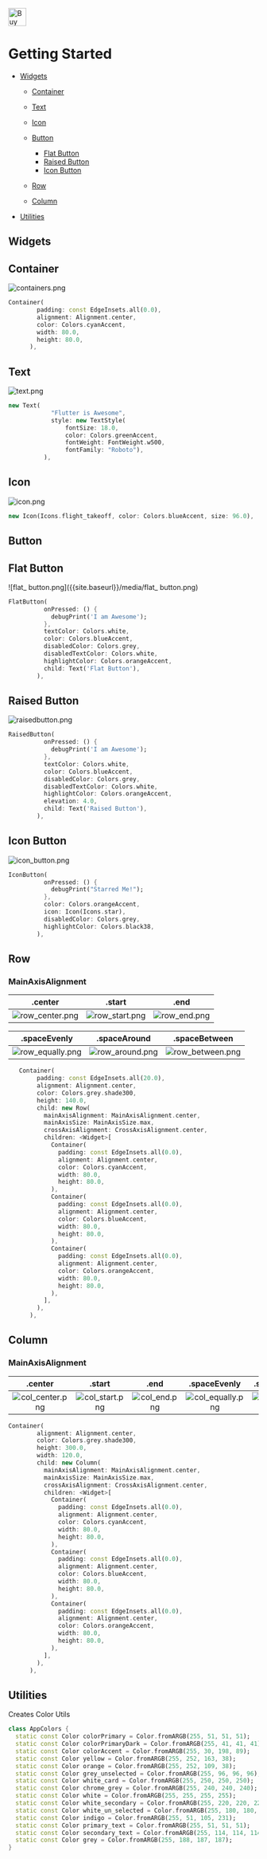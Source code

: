 
<a href='https://ko-fi.com/U6U0GSTS' target='_blank'><img height='36' style='border:0px;height:36px;' src='https://az743702.vo.msecnd.net/cdn/kofi3.png?v=0' border='0' alt='Buy Me a Coffee at ko-fi.com' /></a>


# Getting Started

- [Widgets](#widgets)
  - [Container](#container)
  - [Text](#text)
  - [Icon](#icon)
  - [Button](#button)
    - [Flat Button](#flat-button)
    - [Raised Button](#raised-button)
    - [Icon Button](#icon-button)

  - [Row](#row)
  - [Column](#column)
  

- [Utilities](#utilities)

## Widgets

## Container
![containers.png]({{site.baseurl}}/media/containers.png)

```dart
Container(
        padding: const EdgeInsets.all(0.0),
        alignment: Alignment.center,
        color: Colors.cyanAccent,
        width: 80.0,
        height: 80.0,
      ),
```

## Text
![text.png]({{site.baseurl}}/media/text.png)

```dart
new Text(
            "Flutter is Awesome",
            style: new TextStyle(
                fontSize: 18.0,
                color: Colors.greenAccent,
                fontWeight: FontWeight.w500,
                fontFamily: "Roboto"),
          ),
```

## Icon
![icon.png]({{site.baseurl}}/media/icon.png)

```dart
new Icon(Icons.flight_takeoff, color: Colors.blueAccent, size: 96.0),
```

## Button

## Flat Button


![flat_ button.png]({{site.baseurl}}/media/flat_ button.png)

```dart
FlatButton(
          onPressed: () {
            debugPrint('I am Awesome');
          },
          textColor: Colors.white,
          color: Colors.blueAccent,
          disabledColor: Colors.grey,
          disabledTextColor: Colors.white,
          highlightColor: Colors.orangeAccent,
          child: Text('Flat Button'),
        ),
```    

## Raised Button


![raisedbutton.png]({{site.baseurl}}/media/raisedbutton.png)

```dart
RaisedButton(
          onPressed: () {
            debugPrint('I am Awesome');
          },
          textColor: Colors.white,
          color: Colors.blueAccent,
     	  disabledColor: Colors.grey,
          disabledTextColor: Colors.white,
          highlightColor: Colors.orangeAccent,
          elevation: 4.0,
          child: Text('Raised Button'),
        ),
```  

## Icon Button

![icon_button.png]({{site.baseurl}}/media/icon_button.png)

```dart
IconButton(
          onPressed: () {
            debugPrint("Starred Me!");
          },
          color: Colors.orangeAccent,
          icon: Icon(Icons.star),
          disabledColor: Colors.grey,
          highlightColor: Colors.black38,
        ),
```       
## Row

### MainAxisAlignment

|.center|.start|.end|
|:--:|:--:|:--:|
|![row_center.png]({{site.baseurl}}/media/row_center.png) |![row_start.png]({{site.baseurl}}/media/row_start.png)|![row_end.png]({{site.baseurl}}/media/row_end.png)|


|.spaceEvenly|.spaceAround|.spaceBetween|
|:--:|:--:|:--:|
|![row_equally.png]({{site.baseurl}}/media/row_equally.png) |![row_around.png]({{site.baseurl}}/media/row_around.png) |![row_between.png]({{site.baseurl}}/media/row_between.png)|


```dart
   Container(
        padding: const EdgeInsets.all(20.0),
        alignment: Alignment.center,
        color: Colors.grey.shade300,
        height: 140.0,
        child: new Row(
          mainAxisAlignment: MainAxisAlignment.center,
          mainAxisSize: MainAxisSize.max,
          crossAxisAlignment: CrossAxisAlignment.center,
          children: <Widget>[
            Container(
              padding: const EdgeInsets.all(0.0),
              alignment: Alignment.center,
              color: Colors.cyanAccent,
              width: 80.0,
              height: 80.0,
            ),
            Container(
              padding: const EdgeInsets.all(0.0),
              alignment: Alignment.center,
              color: Colors.blueAccent,
              width: 80.0,
              height: 80.0,
            ),
            Container(
              padding: const EdgeInsets.all(0.0),
              alignment: Alignment.center,
              color: Colors.orangeAccent,
              width: 80.0,
              height: 80.0,
            ),
          ],
        ),
      ),
 ```     

## Column

### MainAxisAlignment

|.center|.start|.end|.spaceEvenly|.spaceAround|.spaceBetween|
|:--:|:--:|:--:|:--:|:--:|:--:|
|![col_center.png]({{site.baseurl}}/media/col_center.png) |![col_start.png]({{site.baseurl}}/media/col_start.png)|![col_end.png]({{site.baseurl}}/media/col_end.png)|![col_equally.png]({{site.baseurl}}/media/col_equally.png) |![col_around.png]({{site.baseurl}}/media/col_around.png) |![col_between.png]({{site.baseurl}}/media/col_between.png)|


```dart
Container(
        alignment: Alignment.center,
        color: Colors.grey.shade300,
        height: 300.0,
        width: 120.0,
        child: new Column(
          mainAxisAlignment: MainAxisAlignment.center,
          mainAxisSize: MainAxisSize.max,
          crossAxisAlignment: CrossAxisAlignment.center,
          children: <Widget>[
            Container(
              padding: const EdgeInsets.all(0.0),
              alignment: Alignment.center,
              color: Colors.cyanAccent,
              width: 80.0,
              height: 80.0,
            ),
            Container(
              padding: const EdgeInsets.all(0.0),
              alignment: Alignment.center,
              color: Colors.blueAccent,
              width: 80.0,
              height: 80.0,
            ),
            Container(
              padding: const EdgeInsets.all(0.0),
              alignment: Alignment.center,
              color: Colors.orangeAccent,
              width: 80.0,
              height: 80.0,
            ),
          ],
        ),
      ),
 ```     


              
## Utilities

Creates Color Utils
```dart
class AppColors {
  static const Color colorPrimary = Color.fromARGB(255, 51, 51, 51);
  static const Color colorPrimaryDark = Color.fromARGB(255, 41, 41, 41);
  static const Color colorAccent = Color.fromARGB(255, 30, 198, 89);
  static const Color yellow = Color.fromARGB(255, 252, 163, 38);
  static const Color orange = Color.fromARGB(255, 252, 109, 38);
  static const Color grey_unselected = Color.fromARGB(255, 96, 96, 96);
  static const Color white_card = Color.fromARGB(255, 250, 250, 250);
  static const Color chrome_grey = Color.fromARGB(255, 240, 240, 240);
  static const Color white = Color.fromARGB(255, 255, 255, 255);
  static const Color white_secondary = Color.fromARGB(255, 220, 220, 220);
  static const Color white_un_selected = Color.fromARGB(255, 180, 180, 180);
  static const Color indigo = Color.fromARGB(255, 51, 105, 231);
  static const Color primary_text = Color.fromARGB(255, 51, 51, 51);
  static const Color secondary_text = Color.fromARGB(255, 114, 114, 114);
  static const Color grey = Color.fromARGB(255, 188, 187, 187);
}
```
